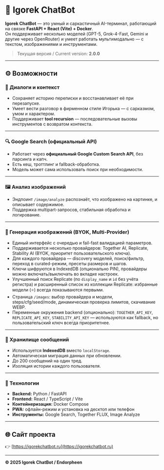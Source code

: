 # 🤖 Igorek ChatBot

**Igorek ChatBot** — это умный и саркастичный AI-терминал, работающий на связке **FastAPI + React (Vite) + Docker**.  
Он поддерживает несколько моделей (GPT-5, Grok-4-Fast, Gemini и другие через OpenRouter) и умеет работать мультимодально — с текстом, изображениями и инструментами.

> Текущая версия / Current version: **2.0.0**

---

## ⚙️ Возможности

### 💬 Диалоги и контекст
- Сохраняет историю переписки и восстанавливает её при перезапуске.  
- Умеет вести разговор в фирменном стиле Игорька — с сарказмом, умом и характером.  
- Поддерживает **tool recursion** — последовательные вызовы инструментов с возвратом контекста.

---

### 🔍 Google Search (официальный API)
- Работает через **официальный Google Custom Search API**, без парсинга и капч.  
- Есть кеш, троттлинг и fallback-обработка.  
- Модель может сама использовать поиск при необходимости.

---

### 🖼️ Анализ изображений
- Эндпоинт `/image/analyze` распознаёт, что изображено на картинке, и описывает содержимое.  
- Поддержка multipart-запросов, стабильная обработка и логирование.

---

### 🎨 Генерация изображений (BYOK, Multi-Provider)
- Единый интерфейс с очередью и fail-fast валидацией параметров.  
- Поддерживается несколько провайдеров: Together AI, Replicate, Stability AI (BYOK, приоритет пользовательского ключа).  
- Для каждого провайдера — discovery моделей, поиск/фильтр, переход в curated-режим, пресеты размеров и шагов.  
- Ключи шифруются в IndexedDB (опционально PIN), провайдеры можно включать/выключать во вкладке настроек.  
- Улучшенный поиск Replicate (по `display_name` и `id` без учёта регистра) и расширенный список из коллекции Replicate: избранные модели (⭐️) всегда показываются первыми.
- Страница `/images`: выбор провайдера и модели, steps/cfg/seed/mode, динамическая проверка лимитов, скачивание WEBP.
- Переменные окружения backend (опционально): `TOGETHER_API_KEY`, `REPLICATE_API_KEY`, `STABILITY_API_KEY` — используются как fallback, но пользовательский ключ всегда приоритетнее.

---

### 💾 Хранилище сообщений
- Используется **IndexedDB** вместо `localStorage`.  
- Автоматическая миграция данных при обновлении.  
- До 200 сообщений на один тред.  
- Изоляция истории каждого пользователя.

---

### 🧰 Технологии
- **Backend:** Python / FastAPI  
- **Frontend:** React / TypeScript / Vite  
- **Контейнеризация:** Docker Compose  
- **PWA:** офлайн-режим и установка на десктоп или телефон  
- **Инструменты:** Google Search, Together FLUX, Image Analyze  

---

## 🌐 Сайт проекта
👉 [https://igorekchatbot.ru](https://igorekchatbot.ru)

---

**© 2025 Igorek ChatBot / Endorpheen**
